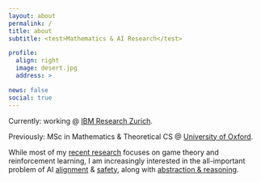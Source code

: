 ```yaml
---
layout: about
permalink: /
title: about
subtitle: <test>Mathematics & AI Research</test>

profile:
  align: right
  image: desert.jpg
  address: >

news: false
social: true
---
```


Currently: working @ <a href='https://www.zurich.ibm.com'>IBM Research Zurich</a>.

Previously: MSc in Mathematics & Theoretical CS @ <a href='https://www.ox.ac.uk/admissions/graduate/courses/msc-mathematics-and-foundations-computer-science'>University of Oxford</a>.

While most of my [recent research](https://aletcher.github.io/publications/) focuses on game theory and reinforcement learning, I am increasingly interested in the all-important problem of AI [alignment](https://www.alignmentforum.org/) & [safety](https://arxiv.org/pdf/1606.06565.pdf), along with [abstraction & reasoning](https://github.com/fchollet/ARC).
